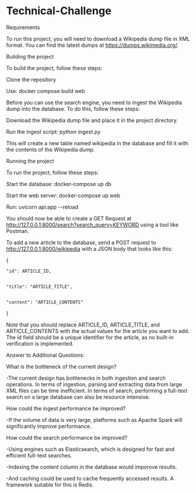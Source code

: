 # Technical-Challenge

Requirements


To run this project, you will need to download a Wikipedia dump file in XML format. You can find the latest dumps at https://dumps.wikimedia.org/.


Building the project


To build the project, follow these steps:


Clone the repository


Use: docker compose build web


Before you can use the search engine, you need to ingest the Wikipedia dump into the database. To do this, follow these steps:


Download the Wikipedia dump file and place it in the project directory.


Run the ingest script: python ingest.py


This will create a new table named wikipedia in the database and fill it with the contents of the Wikipedia dump.


Running the project


To run the project, follow these steps:


Start the database: docker-compose up db


Start the web server: docker-compose up web


Run: uvicorn api:app --reload


You should now be able to create a GET Request at http://127.0.0.1:8000/search?search_query=KEYWORD using a tool like Postman.


To add a new article to the database, send a POST request to http://127.0.0.1:8000/wikipedia with a JSON body that looks like this:


{


    "id": ARTICLE_ID,
    
    
    "title": "ARTICLE_TITLE",
    
    
    "content": "ARTICLE_CONTENTS"
    
    
}


Note that you should replace ARTICLE_ID, ARTICLE_TITLE, and ARTICLE_CONTENTS with the actual values for the article you want to add. The id field should be a unique identifier for the article, as no built-in verification is implemented.



Answer to Additional Questions:


What is the bottleneck of the current design?


-The current design has bottlenecks in both ingestion and search operations. In terms of ingestion, parsing and extracting data from large XML files can be time inefficient. In terms of search, performing a full-text search on a large database can also be resource intensive.


How could the ingest performance be improved?


-If the volume of data is very large, platforms such as Apache Spark will significantly improve performance. 


How could the search performance be improved?


-Using engines such as Elasticsearch, which is designed for fast and efficient full-text searches.


-Indexing the content column in the database would imporove results.


-And caching could be used to cache frequently accessed results. A framework suitable for this is Redis.

